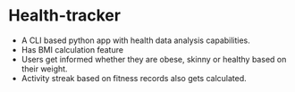 # Health-tracker

* A CLI based python app with health data analysis capabilities. 
* Has BMI calculation feature 
* Users get informed whether they are obese, skinny or healthy based on their weight. 
* Activity streak based on fitness records also gets calculated. 
